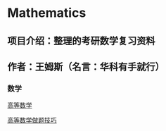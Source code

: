 # Mathematics

## 项目介绍：整理的考研数学复习资料

## 作者：王姆斯（名言：华科有手就行）

### 数学

[高等数学](AdvancedMathematics.md)

[高等数学做题技巧](MathSkills.md)